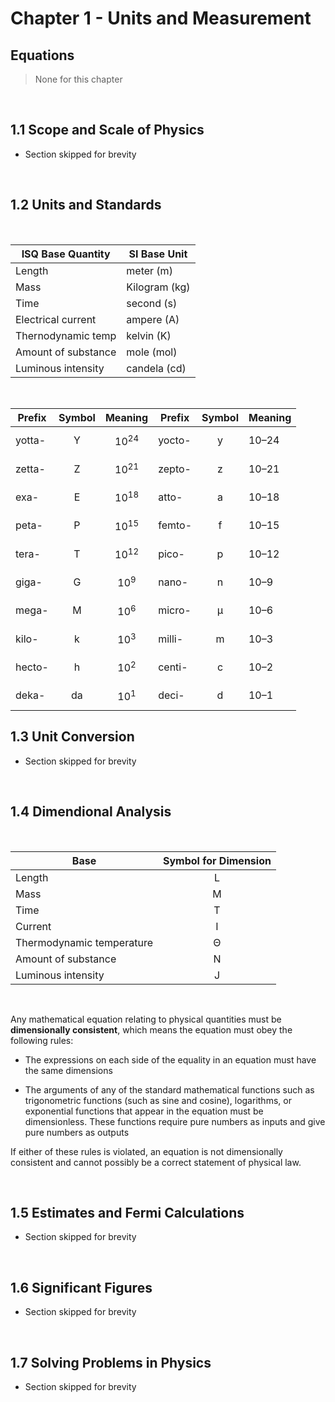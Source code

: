 # Chapter 1 - Units and Measurement

<style>
table {margin-left: 0 !important}
</style>

## Equations

> None for this chapter

<br>

## 1.1 Scope and Scale of Physics

- Section skipped for brevity

<br>

## 1.2 Units and Standards

<br>

| ISQ Base Quantity  | SI Base Unit |
| -----------------  | ------------ |
| Length             | meter (m)    |
| Mass               | Kilogram (kg)|
| Time               | second (s)   |
| Electrical current | ampere (A)   |
| Thernodynamic temp | kelvin (K)   |
| Amount of substance| mole (mol)   |
| Luminous intensity | candela (cd) |

<br>

| Prefix | Symbol | Meaning | Prefix | Symbol | Meaning |
| ------ | :----: | :-----: | ------ | :----: | ------- |
| yotta- | Y | $$10^{24}$$ | yocto- | y | 10–24 |
| zetta- | Z | $$10^{21}$$ | zepto- | z | 10–21 |
| exa-   | E | $$10^{18}$$ | atto-  | a | 10–18 |
| peta-  | P | $$10^{15}$$ | femto- | f | 10–15 |
| tera-  | T | $$10^{12}$$ | pico-  | p | 10–12 |
| giga-  | G | $$10^{9}$$  | nano-  | n | 10–9  |
| mega-  | M | $$10^{6}$$  | micro- | μ | 10–6  |
| kilo-  | k | $$10^{3}$$  | milli- | m | 10–3  |
| hecto- | h | $$10^{2}$$  | centi- | c | 10–2  |
| deka-  | da| $$10^{1}$$  | deci-  | d | 10–1  |

## 1.3 Unit Conversion

- Section skipped for brevity

<br>

## 1.4 Dimendional Analysis

<br>

| Base          | Symbol for Dimension |
| ------------- | :------------------: |
| Length        | L |
| Mass          | M |
| Time          | T |
| Current       | I |
| Thermodynamic temperature | Θ |
| Amount of substance       | N |
| Luminous intensity        | J |

<br>

Any mathematical equation relating to physical quantities must be **dimensionally consistent**, which means the equation must obey the following rules\:

- The expressions on each side of the equality in an equation must have the same dimensions

- The arguments of any of the standard mathematical functions such as trigonometric functions (such as sine and cosine), logarithms, or exponential functions that appear in the equation must be dimensionless.
These functions require pure numbers as inputs and give pure numbers as outputs

If either of these rules is violated, an equation is not dimensionally consistent and cannot possibly be a correct
statement of physical law.

<br>

## 1.5 Estimates and Fermi Calculations

- Section skipped for brevity

<br>

## 1.6 Significant Figures

- Section skipped for brevity

<br>

## 1.7 Solving Problems in Physics

- Section skipped for brevity
